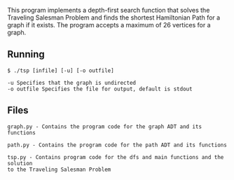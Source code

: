 This program implements a depth-first search function that solves
the Traveling Salesman Problem and finds the shortest 
Hamiltonian Path for a graph  if it exists. The program accepts a maximum 
of 26 vertices for a graph.

## Running
	$ ./tsp [infile] [-u] [-o outfile]
	
	-u Specifies that the graph is undirected
	-o outfile Specifies the file for output, default is stdout

## Files
	graph.py - Contains the program code for the graph ADT and its functions

	path.py - Contains the program code for the path ADT and its functions

	tsp.py - Contains program code for the dfs and main functions and the solution
	to the Traveling Salesman Problem
